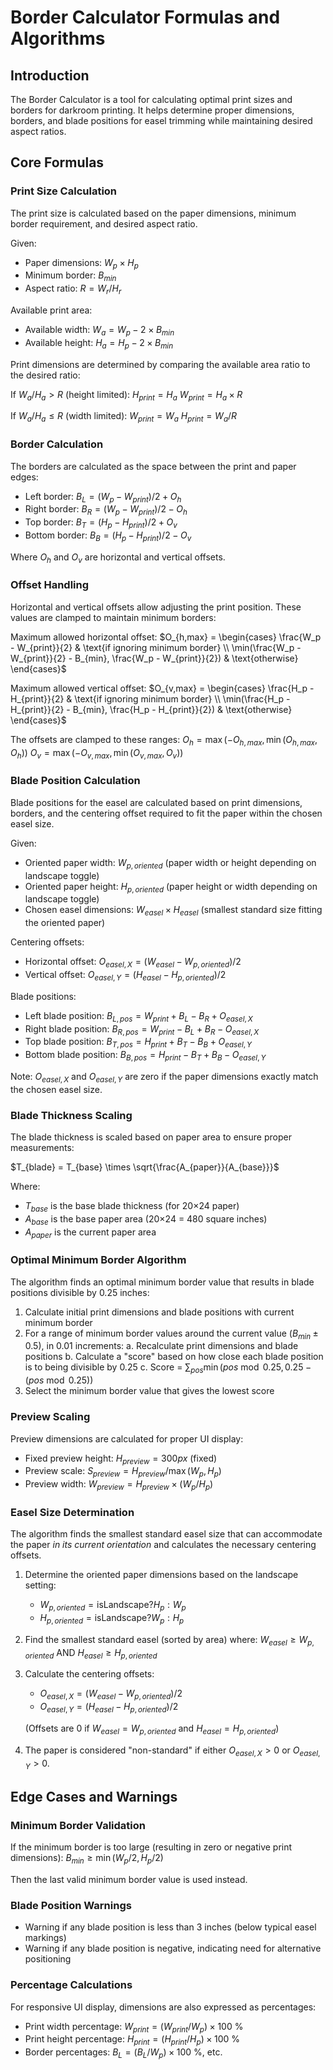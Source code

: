 # Border Calculator Formulas and Algorithms

## Introduction

The Border Calculator is a tool for calculating optimal print sizes and borders for darkroom printing. It helps determine proper dimensions, borders, and blade positions for easel trimming while maintaining desired aspect ratios.

## Core Formulas

### Print Size Calculation

The print size is calculated based on the paper dimensions, minimum border requirement, and desired aspect ratio.

Given:

- Paper dimensions: $W_p \times H_p$
- Minimum border: $B_{min}$
- Aspect ratio: $R = W_r / H_r$

Available print area:

- Available width: $W_a = W_p - 2 \times B_{min}$
- Available height: $H_a = H_p - 2 \times B_{min}$

Print dimensions are determined by comparing the available area ratio to the desired ratio:

If $W_a / H_a > R$ (height limited):
$H_{print} = H_a$
$W_{print} = H_a \times R$

If $W_a / H_a \leq R$ (width limited):
$W_{print} = W_a$
$H_{print} = W_a / R$

### Border Calculation

The borders are calculated as the space between the print and paper edges:

- Left border: $B_L = (W_p - W_{print})/2 + O_h$
- Right border: $B_R = (W_p - W_{print})/2 - O_h$
- Top border: $B_T = (H_p - H_{print})/2 + O_v$
- Bottom border: $B_B = (H_p - H_{print})/2 - O_v$

Where $O_h$ and $O_v$ are horizontal and vertical offsets.

### Offset Handling

Horizontal and vertical offsets allow adjusting the print position. These values are clamped to maintain minimum borders:

Maximum allowed horizontal offset:
$O_{h,max} = \begin{cases}
\frac{W_p - W_{print}}{2} & \text{if ignoring minimum border} \\
\min(\frac{W_p - W_{print}}{2} - B_{min}, \frac{W_p - W_{print}}{2}) & \text{otherwise}
\end{cases}$

Maximum allowed vertical offset:
$O_{v,max} = \begin{cases}
\frac{H_p - H_{print}}{2} & \text{if ignoring minimum border} \\
\min(\frac{H_p - H_{print}}{2} - B_{min}, \frac{H_p - H_{print}}{2}) & \text{otherwise}
\end{cases}$

The offsets are clamped to these ranges:
$O_h = \max(-O_{h,max}, \min(O_{h,max}, O_h))$
$O_v = \max(-O_{v,max}, \min(O_{v,max}, O_v))$

### Blade Position Calculation

Blade positions for the easel are calculated based on print dimensions, borders, and the centering offset required to fit the paper within the chosen easel size.

Given:
- Oriented paper width: $W_{p,oriented}$ (paper width or height depending on landscape toggle)
- Oriented paper height: $H_{p,oriented}$ (paper height or width depending on landscape toggle)
- Chosen easel dimensions: $W_{easel} \times H_{easel}$ (smallest standard size fitting the oriented paper)

Centering offsets:
- Horizontal offset: $O_{easel,X} = (W_{easel} - W_{p,oriented}) / 2$
- Vertical offset: $O_{easel,Y} = (H_{easel} - H_{p,oriented}) / 2$

Blade positions:
- Left blade position: $B_{L,pos} = W_{print} + B_L - B_R + O_{easel,X}$
- Right blade position: $B_{R,pos} = W_{print} - B_L + B_R - O_{easel,X}$
- Top blade position: $B_{T,pos} = H_{print} + B_T - B_B + O_{easel,Y}$
- Bottom blade position: $B_{B,pos} = H_{print} - B_T + B_B - O_{easel,Y}$

Note: $O_{easel,X}$ and $O_{easel,Y}$ are zero if the paper dimensions exactly match the chosen easel size.

### Blade Thickness Scaling

The blade thickness is scaled based on paper area to ensure proper measurements:

$T_{blade} = T_{base} \times \sqrt{\frac{A_{paper}}{A_{base}}}$

Where:

- $T_{base}$ is the base blade thickness (for 20×24 paper)
- $A_{base}$ is the base paper area (20×24 = 480 square inches)
- $A_{paper}$ is the current paper area

### Optimal Minimum Border Algorithm

The algorithm finds an optimal minimum border value that results in blade positions divisible by 0.25 inches:

1. Calculate initial print dimensions and blade positions with current minimum border
2. For a range of minimum border values around the current value ($B_{min} \pm 0.5$), in 0.01 increments:
   a. Recalculate print dimensions and blade positions
   b. Calculate a "score" based on how close each blade position is to being divisible by 0.25
   c. Score = $\sum_{pos} \min(pos \bmod 0.25, 0.25 - (pos \bmod 0.25))$
3. Select the minimum border value that gives the lowest score

### Preview Scaling

Preview dimensions are calculated for proper UI display:

- Fixed preview height: $H_{preview} = 300px$ (fixed)
- Preview scale: $S_{preview} = H_{preview} / \max(W_p, H_p)$
- Preview width: $W_{preview} = H_{preview} \times (W_p / H_p)$

### Easel Size Determination

The algorithm finds the smallest standard easel size that can accommodate the paper *in its current orientation* and calculates the necessary centering offsets.

1. Determine the oriented paper dimensions based on the landscape setting:
   - $W_{p,oriented} = \text{isLandscape} ? H_p : W_p$
   - $H_{p,oriented} = \text{isLandscape} ? W_p : H_p$

2. Find the smallest standard easel (sorted by area) where:
   $W_{easel} \geq W_{p,oriented}$ AND $H_{easel} \geq H_{p,oriented}$

3. Calculate the centering offsets:
   - $O_{easel,X} = (W_{easel} - W_{p,oriented}) / 2$
   - $O_{easel,Y} = (H_{easel} - H_{p,oriented}) / 2$

   (Offsets are 0 if $W_{easel} = W_{p,oriented}$ and $H_{easel} = H_{p,oriented}$)

4. The paper is considered "non-standard" if either $O_{easel,X} > 0$ or $O_{easel,Y} > 0$.

## Edge Cases and Warnings

### Minimum Border Validation

If the minimum border is too large (resulting in zero or negative print dimensions):
$B_{min} \geq \min(W_p/2, H_p/2)$

Then the last valid minimum border value is used instead.

### Blade Position Warnings

- Warning if any blade position is less than 3 inches (below typical easel markings)
- Warning if any blade position is negative, indicating need for alternative positioning

### Percentage Calculations

For responsive UI display, dimensions are also expressed as percentages:

- Print width percentage: $W_{print} = (W_{print} / W_p) \times 100$ %
- Print height percentage: $H_{print} = (H_{print} / H_p) \times 100$ %
- Border percentages: $B_{L} = (B_L / W_p) \times 100$ %, etc.
